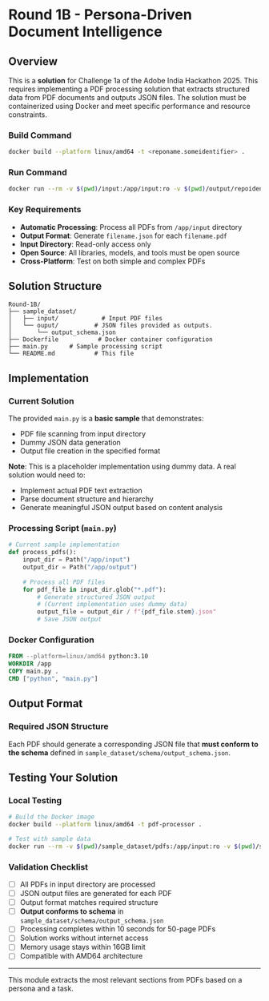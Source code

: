 # Round 1B - Persona-Driven Document Intelligence

## Overview
This is a **solution** for Challenge 1a of the Adobe India Hackathon 2025. This requires implementing a PDF processing solution that extracts structured data from PDF documents and outputs JSON files. The solution must be containerized using Docker and meet specific performance and resource constraints.

### Build Command
```bash
docker build --platform linux/amd64 -t <reponame.someidentifier> .
```

### Run Command
```bash
docker run --rm -v $(pwd)/input:/app/input:ro -v $(pwd)/output/repoidentifier/:/app/output --network none <reponame.someidentifier>
```

### Key Requirements
- **Automatic Processing**: Process all PDFs from `/app/input` directory
- **Output Format**: Generate `filename.json` for each `filename.pdf`
- **Input Directory**: Read-only access only
- **Open Source**: All libraries, models, and tools must be open source
- **Cross-Platform**: Test on both simple and complex PDFs

## Solution Structure
```
Round-1B/
├── sample_dataset/
│   ├── input/            # Input PDF files
│   └── ouput/          # JSON files provided as outputs.
│       └── output_schema.json
├── Dockerfile           # Docker container configuration
├── main.py      # Sample processing script
└── README.md           # This file
```

##  Implementation

### Current Solution
The provided `main.py` is a **basic sample** that demonstrates:
- PDF file scanning from input directory
- Dummy JSON data generation
- Output file creation in the specified format

**Note**: This is a placeholder implementation using dummy data. A real solution would need to:
- Implement actual PDF text extraction
- Parse document structure and hierarchy
- Generate meaningful JSON output based on content analysis

### Processing Script (`main.py`)
```python
# Current sample implementation
def process_pdfs():
    input_dir = Path("/app/input")
    output_dir = Path("/app/output")
    
    # Process all PDF files
    for pdf_file in input_dir.glob("*.pdf"):
        # Generate structured JSON output
        # (Current implementation uses dummy data)
        output_file = output_dir / f"{pdf_file.stem}.json"
        # Save JSON output
```

### Docker Configuration
```dockerfile
FROM --platform=linux/amd64 python:3.10
WORKDIR /app
COPY main.py .
CMD ["python", "main.py"]
```

## Output Format

### Required JSON Structure
Each PDF should generate a corresponding JSON file that **must conform to the schema** defined in `sample_dataset/schema/output_schema.json`.


## Testing Your Solution

### Local Testing
```bash
# Build the Docker image
docker build --platform linux/amd64 -t pdf-processor .

# Test with sample data
docker run --rm -v $(pwd)/sample_dataset/pdfs:/app/input:ro -v $(pwd)/sample_dataset/outputs:/app/output --network none pdf-processor
```

### Validation Checklist
- [ ] All PDFs in input directory are processed
- [ ] JSON output files are generated for each PDF
- [ ] Output format matches required structure
- [ ] **Output conforms to schema** in `sample_dataset/schema/output_schema.json`
- [ ] Processing completes within 10 seconds for 50-page PDFs
- [ ] Solution works without internet access
- [ ] Memory usage stays within 16GB limit
- [ ] Compatible with AMD64 architecture

---

This module extracts the most relevant sections from PDFs based on a persona and a task.
